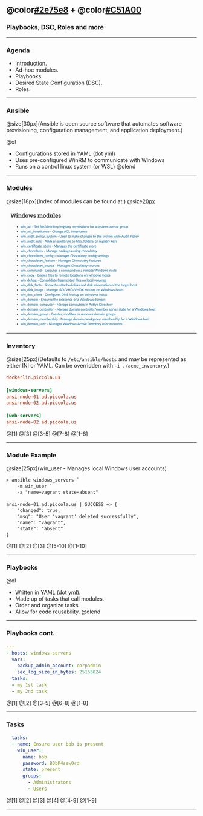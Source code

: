 ## @color[#2e75e8](PowerShell) + @color[#C51A00](Ansible)
### Playbooks, DSC, Roles and more

---

### Agenda

- Introduction.
- Ad-hoc modules.
- Playbooks.
- Desired State Configuration (DSC).
- Roles.

---

### Ansible

@size[30px](Ansible is open source software that automates software provisioning, configuration management, and application deployment.)

@ol[](false)
- Configurations stored in YAML (dot yml)
- Uses pre-configured WinRM to communicate with Windows
- Runs on a control linux system (or WSL)
@olend

---

### Modules

@size[18px](Index of modules can be found at:)
@size[20px]([https://docs.ansible.com/ansible/latest/modules/list_of_windows_modules.html](https://docs.ansible.com/ansible/latest/modules/list_of_windows_modules.html))

![mods](assets/image/mods.jpg)

---

### Inventory

@size[25px](Defaults to `/etc/ansible/hosts` and may be represented as either INI or YAML. Can be overridden with `-i ./acme_inventory`.)

```ini
dockerlin.piccola.us

[windows-servers]
ansi-node-01.ad.piccola.us
ansi-node-02.ad.piccola.us

[web-servers]
ansi-node-02.ad.piccola.us
```
@[1]
@[3]
@[3-5]
@[7-8]
@[1-8]

---

### Module Example

@size[25px](win_user - Manages local Windows user accounts)

```plaintext
> ansible windows_servers `
    -m win_user `
    -a "name=vagrant state=absent"

ansi-node-01.ad.piccola.us | SUCCESS => {
    "changed": true,
    "msg": "User 'vagrant' deleted successfully",
    "name": "vagrant",
    "state": "absent"
}
```
@[1]
@[2]
@[3]
@[5-10]
@[1-10]

---

### Playbooks

@ol[](false)
- Written in YAML (dot yml).
- Made up of tasks that call modules.
- Order and organize tasks.
- Allow for code reusability.
@olend

---

### Playbooks cont.

```yml
---
- hosts: windows-servers
  vars:
    backup_admin_account: corpadmin
    sec_log_size_in_bytes: 25165824
  tasks:
  - my 1st task
  - my 2nd task
```
@[1]
@[2]
@[3-5]
@[6-8]
@[1-8]

---

### Tasks

```yml
  tasks:
  - name: Ensure user bob is present
    win_user:
      name: bob
      password: B0bP4ssw0rd
      state: present
      groups:
        - Administrators
        - Users
```
@[1]
@[2]
@[3]
@[4]
@[4-9]
@[1-9]

---